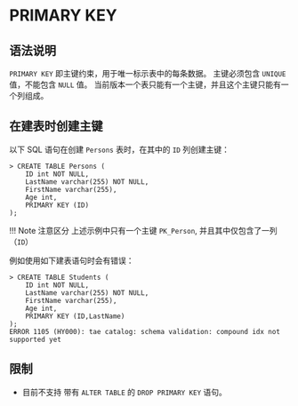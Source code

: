 # **PRIMARY KEY**

## **语法说明**

`PRIMARY KEY` 即主键约束，用于唯一标示表中的每条数据。
主键必须包含 `UNIQUE` 值，不能包含 `NULL` 值。
当前版本一个表只能有一个主键，并且这个主键只能有一个列组成。

## **在建表时创建主键**

以下 SQL 语句在创建 `Persons` 表时，在其中的 `ID` 列创建主键：

```
> CREATE TABLE Persons (
    ID int NOT NULL,
    LastName varchar(255) NOT NULL,
    FirstName varchar(255),
    Age int,
    PRIMARY KEY (ID)
);
```

!!! Note 注意区分
    上述示例中只有一个主键 `PK_Person`, 并且其中仅包含了一列（`ID`）

例如使用如下建表语句时会有错误：

```
> CREATE TABLE Students (
    ID int NOT NULL,
    LastName varchar(255) NOT NULL,
    FirstName varchar(255),
    Age int,
    PRIMARY KEY (ID,LastName)
);
ERROR 1105 (HY000): tae catalog: schema validation: compound idx not supported yet
```

## **限制**

- 目前不支持 带有 `ALTER TABLE` 的 `DROP PRIMARY KEY` 语句。  
